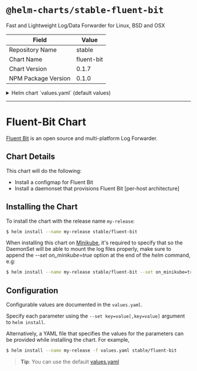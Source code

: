 # `@helm-charts/stable-fluent-bit`

Fast and Lightweight Log/Data Forwarder for Linux, BSD and OSX

| Field               | Value      |
| ------------------- | ---------- |
| Repository Name     | stable     |
| Chart Name          | fluent-bit |
| Chart Version       | 0.1.7      |
| NPM Package Version | 0.1.0      |

<details>

<summary>Helm chart `values.yaml` (default values)</summary>

```yaml
# Minikube stores its logs in a seperate directory.
# enable if started in minikube.
on_minikube: false

image:
  fluent_bit:
    repository: fluent/fluent-bit
    tag: 0.11.17
  pullPolicy: Always

backend:
  type: forward
  forward:
    host: fluentd
    port: 24284
  es:
    host: elasticsearch
    port: 9200

env: []

resources:
  limits:
    memory: 100Mi
  requests:
    cpu: 100m
    memory: 100Mi

## Node tolerations for fluent-bit scheduling to nodes with taints
## Ref: https://kubernetes.io/docs/concepts/configuration/assign-pod-node/
##
tolerations: []
#- key: "key"
#  operator: "Equal|Exists"
#  value: "value"
#  effect: "NoSchedule|PreferNoSchedule|NoExecute(1.6 only)"

## Node labels for fluent-bit pod assignment
## Ref: https://kubernetes.io/docs/user-guide/node-selection/
##
nodeSelector: {}
```

</details>

---

# Fluent-Bit Chart

[Fluent Bit](http://fluentbit.io/) is an open source and multi-platform Log Forwarder.

## Chart Details

This chart will do the following:

- Install a configmap for Fluent Bit
- Install a daemonset that provisions Fluent Bit [per-host architecture]

## Installing the Chart

To install the chart with the release name `my-release`:

```bash
$ helm install --name my-release stable/fluent-bit
```

When installing this chart on [Minikube](https://kubernetes.io/docs/getting-started-guides/minikube/), it's required to specify that so the DaemonSet will be able to mount the log files properly, make sure to append the _--set on_minikube=true_ option at the end of the _helm_ command, e.g:

```bash
$ helm install --name my-release stable/fluent-bit --set on_minikube=true
```

## Configuration

Configurable values are documented in the `values.yaml`.

Specify each parameter using the `--set key=value[,key=value]` argument to `helm install`.

Alternatively, a YAML file that specifies the values for the parameters can be provided while installing the chart. For example,

```bash
$ helm install --name my-release -f values.yaml stable/fluent-bit
```

> **Tip**: You can use the default [values.yaml](values.yaml)
